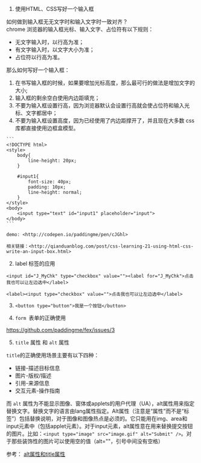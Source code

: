 1. 使用HTML、CSS写好一个输入框

  如何做到输入框无无文字时和输入文字时一致对齐？  
  chrome 浏览器的输入框光标、输入文字、占位符有以下规则：
  - 无文字输入时，以行高为准；
  - 有文字输入时，以文字大小为准；
  - 占位符以行高为准。

  那么如何写好一个输入框：
  1. 在书写输入框的时候，如果要增加光标高度，那么最可行的做法是增加文字的大小;
  2. 输入框的剩余空白使用内边距填充；
  3. 不要为输入框设置行高，因为浏览器默认会设置行高就会使占位符和输入光标、文字都居中；
  4. 不要为输入框设置高度，因为已经使用了内边距撑开了，并且现在大多数 css 库都直接使用边框盒模型。

    ```
    <!DOCTYPE html>
    <style>
        body{
            line-height: 20px;
        }

        #input1{
            font-size: 40px;
            padding: 10px;
            line-height: normal;
        }
    </style>
    <body>
        <input type="text" id="input1" placeholder="input">
    </body>
    ```

    demo: <http://codepen.io/paddingme/pen/cJGhl>

    相关链接：<http://qianduanblog.com/post/css-learning-21-using-html-css-write-an-input-box.html>


2.  label 标签的应用

 ```
 <input id="J_MyChk" type="checkbox" value=""><label for="J_MyChk">点击我也可以让左边选中</label>
 ```

 ```
 <label><input type="checkbox" value="">点击我也可以让左边选中</label>
 ```

3. `<button type="button">我是一个按钮</button>`

4. `form `表单的正确使用

  https://github.com/paddingme/fex/issues/3

5. `title` 属性 和 `alt` 属性

 `title`的正确使用场景主要有以下四种：

 - 链接-描述目标信息
 - 图片-版权/描述
 - 引用-来源信息
 - 交互元素-操作指南

 而 `alt` 属性为不能显示图像、窗体或applets的用户代理（UA），alt属性用来指定替换文字。替换文字的语言由lang属性指定。Alt属性（注意是“属性”而不是“标签”）包括替换说明，对于图像和图像热点是必须的。它只能用在img、area和input元素中（包括applet元素）。对于input元素，alt属性意在用来替换提交按钮的图片。比如：`<input type="image" src="image.gif" alt="Submit" />`。对于那些装饰性的图片可以使用空的值（alt=""，引号中间没有空格）


 参考： [alt属性和title属性](http://www.junchenwu.com/2005/05/alttitle.html)
